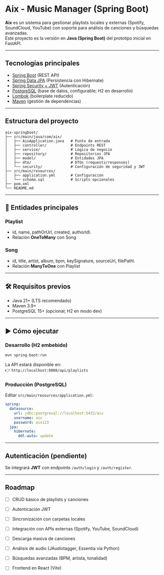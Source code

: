 # Aix - Music Manager (Spring Boot)

**Aix** es un sistema para gestionar playlists locales y externas
(Spotify, SoundCloud, YouTube) con soporte para análisis de canciones y
búsquedas avanzadas.\
Este proyecto es la versión en **Java (Spring Boot)** del prototipo
inicial en FastAPI.

------------------------------------------------------------------------

## Tecnologías principales

-   [Spring Boot](https://spring.io/projects/spring-boot) (REST API)
-   [Spring Data JPA](https://spring.io/projects/spring-data-jpa)
    (Persistencia con Hibernate)
-   [Spring Security + JWT](https://spring.io/projects/spring-security)
    (Autenticación)
-   [PostgreSQL](https://www.postgresql.org/) (base de datos,
    configurable; H2 en desarrollo)
-   [Lombok](https://projectlombok.org/) (boilerplate reducido)
-   [Maven](https://maven.apache.org/) (gestión de dependencias)

------------------------------------------------------------------------

## Estructura del proyecto

    aix-springboot/
    ├── src/main/java/com/aix/
    │   ├── AixApplication.java   # Punto de entrada
    │   ├── controller/           # Endpoints REST
    │   ├── service/              # Lógica de negocio
    │   ├── repository/           # Repositorios JPA
    │   ├── model/                # Entidades JPA
    │   ├── dto/                  # DTOs (requests/responses)
    │   └── security/             # Configuración de seguridad y JWT
    ├── src/main/resources/
    │   ├── application.yml       # Configuración
    │   └── schema.sql            # Scripts opcionales
    ├── pom.xml
    └── README.md

------------------------------------------------------------------------

## 📌 Entidades principales

### Playlist

-   id, name, pathOrUrl, created, authorId\
-   Relación **OneToMany** con Song

### Song

-   id, title, artist, album, bpm, keySignature, sourceUrl, filePath\
-   Relación **ManyToOne** con Playlist

------------------------------------------------------------------------

## 🛠️ Requisitos previos

-   Java 21+ (LTS recomendado)
-   Maven 3.9+
-   PostgreSQL 15+ (opcional; H2 en modo dev)

------------------------------------------------------------------------

## ▶️ Cómo ejecutar

### Desarrollo (H2 embebido)

``` bash
mvn spring-boot:run
```

La API estará disponible en:\
👉 `http://localhost:8080/api/playlists`

### Producción (PostgreSQL)

Editar `src/main/resources/application.yml`:

``` yaml
spring:
  datasource:
    url: jdbc:postgresql://localhost:5432/aix
    username: aix
    password: aix123
  jpa:
    hibernate:
      ddl-auto: update
```

------------------------------------------------------------------------

## Autenticación (pendiente)

Se integrará **JWT** con endpoints `/auth/login` y `/auth/register`.

------------------------------------------------------------------------

## Roadmap

-   [ ] CRUD básico de playlists y canciones
-   [ ] Autenticación JWT
-   [ ] Sincronización con carpetas locales
-   [ ] Integración con APIs externas (Spotify, YouTube, SoundCloud)
-   [ ] Descarga masiva de canciones
-   [ ] Análisis de audio (JAudiotagger, Essentia vía Python)
-   [ ] Búsquedas avanzadas (BPM, artista, tonalidad)
-   [ ] Frontend en React (Vite)

